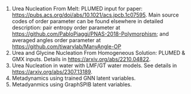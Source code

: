 1. Urea Nucleation From Melt: PLUMED input for paper: https://pubs.acs.org/doi/abs/10.1021/acs.jpcb.1c07595. Main source codes of order parameter can be found elsewhere in detailed description: pair entropy order parameter at https://github.com/PabloPiaggi/PNAS-2018-Polymorphism; and averaged angles order parameter at https://github.com/tiwarylab/ManyAngle-OP
2. Urea and Glycine Nucleation From Homogeneous Solution: PLUMED & GMX inputs. Details in https://arxiv.org/abs/2210.04822. 
3. Urea Nucleation in water with LMF/GT water models. See details in https://arxiv.org/abs/2307.13189.
4. Metadynamics using trained GNN latent variables.
5. Metadyanmics using GraphSPIB latent variables.
